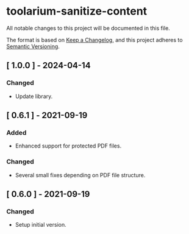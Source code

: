 # toolarium-sanitize-content

All notable changes to this project will be documented in this file.

The format is based on [Keep a Changelog](https://keepachangelog.com/en/1.0.0/),
and this project adheres to [Semantic Versioning](https://semver.org/spec/v2.0.0.html).

## [ 1.0.0 ] - 2024-04-14
### Changed
- Update library.

## [ 0.6.1 ] - 2021-09-19
### Added
- Enhanced support for protected PDF files.

### Changed
- Several small fixes depending on PDF file structure.

## [ 0.6.0 ] - 2021-09-19
### Changed
- Setup initial version.
